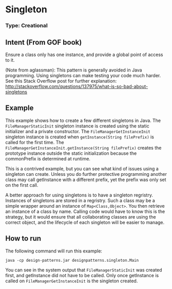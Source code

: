 # Singleton

### Type: Creational

## Intent (From GOF book)

Ensure a class only has one instance, and provide a global point of access to it. 

(Note from aglassman): This pattern is generally avoided in Java programming. Using singletons can make testing your code much harder.  See this Stack Overflow post for further explanation: http://stackoverflow.com/questions/137975/what-is-so-bad-about-singletons 

## Example

This example shows how to create a few different singletons in Java.  The `FileManagerStaticInit` singleton instance is created using the static initializer and a private constructor.  The `FileManagerGetInstanceInit` singleton instance is created when `getInstance(String filePrefix)` is called for the first time.  The `FileManagerGetInstanceInit.getInstance(String filePrefix)` creates the prototype instance outside the static initialization because the commonPrefix is determined at runtime.  

This is a contrived example, but you can see what kind of issues using a singleton can create.  Unless you do further protective programming another class may call getInstance with a different prefix, yet the prefix was only set on the first call.

A better approach for using singletons is to have a singleton regristry. Instances of singletons are stored in a regristry.  Such a class may be a simple wrapper around an instance of `Map<Class,Object>`. You then retrieve an instance of a class by name.  Calling code would have to know this is the strategy, but it would ensure that all collaborating classes are using the correct object, and the lifecycle of each singleton will be easier to manage.

## How to run
The following command will run this example:

	java -cp design-patterns.jar designpatterns.singleton.Main
	
You can see in the system output that `FileManagerStaticInit` was created first, and getInstance did not have to be called.  Only once getInstance is called on `FileManagerGetInstanceInit` is the singleton created.  
	


